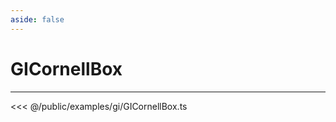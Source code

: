 ```yaml
---
aside: false
---
```


# GICornellBox
---
<Demo src="/examples/gi/GICornellBox.ts" :code="false" :height="700"></Demo>

<<< @/public/examples/gi/GICornellBox.ts